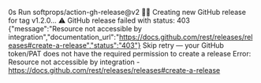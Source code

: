 0s
Run softprops/action-gh-release@v2
👩‍🏭 Creating new GitHub release for tag v1.2.0...
⚠️ GitHub release failed with status: 403
{"message":"Resource not accessible by integration","documentation_url":"https://docs.github.com/rest/releases/releases#create-a-release","status":"403"}
Skip retry — your GitHub token/PAT does not have the required permission to create a release
Error: Resource not accessible by integration - https://docs.github.com/rest/releases/releases#create-a-release
